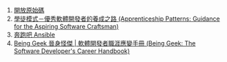 1. [開放原始碼](http://www.tenlong.com.tw/items/9576676754?item_id=5718)
1. [學徒模式－優秀軟體開發者的養成之路 (Apprenticeship Patterns: Guidance for the Aspiring Software Craftsman)](http://www.tenlong.com.tw/items/986276256X?item_id=338410)
1. [奔跑吧 Ansible](http://www.tenlong.com.tw/items/7121275074?item_id=1010334)
1. [Being Geek 晉身怪傑 | 軟體開發者職涯應變手冊 (Being Geek: The Software Developer's Career Handbook)](http://www.tenlong.com.tw/items/9862765771?item_id=495188)